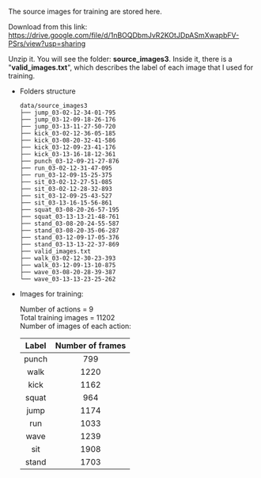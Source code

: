 The source images for training are stored here.

Download from this link:
https://drive.google.com/file/d/1nBOQDbmJvR2KOtJDpASmXwapbFV-PSrs/view?usp=sharing

Unzip it. You will see the folder: **source_images3**. 
Inside it, there is a "**valid_images.txt**", which describes the label of each image that I used for training.

* Folders structure

  ```
  data/source_images3
  ├── jump_03-02-12-34-01-795
  ├── jump_03-12-09-18-26-176
  ├── jump_03-13-11-27-50-720
  ├── kick_03-02-12-36-05-185
  ├── kick_03-08-20-32-41-586
  ├── kick_03-12-09-23-41-176
  ├── kick_03-13-16-18-12-361
  ├── punch_03-12-09-21-27-876
  ├── run_03-02-12-31-47-095
  ├── run_03-12-09-15-25-375
  ├── sit_03-02-12-27-51-085
  ├── sit_03-02-12-28-32-893
  ├── sit_03-12-09-25-43-527
  ├── sit_03-13-16-15-56-861
  ├── squat_03-08-20-26-57-195
  ├── squat_03-13-13-21-48-761
  ├── stand_03-08-20-24-55-587
  ├── stand_03-08-20-35-06-287
  ├── stand_03-12-09-17-05-376
  ├── stand_03-13-13-22-37-869
  ├── valid_images.txt
  ├── walk_03-02-12-30-23-393
  ├── walk_03-12-09-13-10-875
  ├── wave_03-08-20-28-39-387
  └── wave_03-13-13-23-25-262
  ```

* Images for training:

  Number of actions = 9  
  Total training images = 11202  
  Number of images of each action:  

  |Label|Number of frames|
  |:---:|:---:|
  punch|  799|  
  walk| 1220|  
  kick| 1162|  
  squat|  964|  
  jump| 1174|  
  run| 1033|  
  wave| 1239|  
  sit| 1908|  
  stand| 1703|  